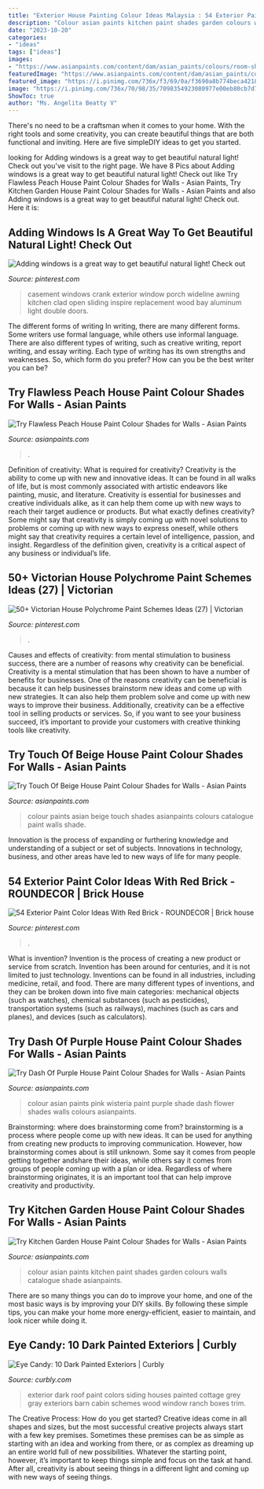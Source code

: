 ```yaml
---
title: "Exterior House Painting Colour Ideas Malaysia : 54 Exterior Paint Color Ideas With Red Brick"
description: "Colour asian paints kitchen paint shades garden colours walls catalogue shade asianpaints"
date: "2023-10-20"
categories:
- "ideas"
tags: ["ideas"]
images:
- "https://www.asianpaints.com/content/dam/asian_paints/colours/room-shots/reds-oranges-colour-shade-asian-paints-8011.jpg"
featuredImage: "https://www.asianpaints.com/content/dam/asian_paints/colours/room-shots/reds-oranges-colour-shade-asian-paints-8011.jpg"
featured_image: "https://i.pinimg.com/736x/f3/69/0a/f3690a8b774beca421820e4636f42ede.jpg"
image: "https://i.pinimg.com/736x/70/98/35/7098354923080977e00eb80cb7d753a2.jpg"
ShowToc: true
author: "Ms. Angelita Beatty V"
---
```



There's no need to be a craftsman when it comes to your home. With the right tools and some creativity, you can create beautiful things that are both functional and inviting. Here are five simpleDIY ideas to get you started.

	

		
looking for Adding windows is a great way to get beautiful natural light! Check out you've visit to the right page. We have 8 Pics about Adding windows is a great way to get beautiful natural light! Check out like Try Flawless Peach House Paint Colour Shades for Walls - Asian Paints, Try Kitchen Garden House Paint Colour Shades for Walls - Asian Paints and also Adding windows is a great way to get beautiful natural light! Check out. Here it is:
		
    
## Adding Windows Is A Great Way To Get Beautiful Natural Light! Check Out

<img loading=lazy src="https://i.pinimg.com/736x/f3/69/0a/f3690a8b774beca421820e4636f42ede.jpg" onerror="this.onerror=null;this.src='https://tse2.mm.bing.net/th?id=OIP.NaD2S1-qHDuuxfberLDKJgDMEy&amp;pid=15.1';" alt="Adding windows is a great way to get beautiful natural light! Check out">

_Source: pinterest.com_

>casement windows crank exterior window porch wideline awning kitchen clad open sliding inspire replacement wood bay aluminum light double doors. 

	

The different forms of writing
In writing, there are many different forms. Some writers use formal language, while others use informal language. There are also different types of writing, such as creative writing, report writing, and essay writing. Each type of writing has its own strengths and weaknesses. So, which form do you prefer? How can you be the best writer you can be?

    
## Try Flawless Peach House Paint Colour Shades For Walls - Asian Paints

<img loading=lazy src="https://www.asianpaints.com/content/dam/asian_paints/colours/room-shots/reds-oranges-colour-shade-asian-paints-8011.jpg" onerror="this.onerror=null;this.src='https://tse2.mm.bing.net/th?id=OIP.DxLYJsuuXuIbtPpt1cczrQHaFq&amp;pid=15.1';" alt="Try Flawless Peach House Paint Colour Shades for Walls - Asian Paints">

_Source: asianpaints.com_

>. 

	

Definition of creativity: What is required for creativity?
Creativity is the ability to come up with new and innovative ideas. It can be found in all walks of life, but is most commonly associated with artistic endeavors like painting, music, and literature. Creativity is essential for businesses and creative individuals alike, as it can help them come up with new ways to reach their target audience or products. But what exactly defines creativity? Some might say that creativity is simply coming up with novel solutions to problems or coming up with new ways to express oneself, while others might say that creativity requires a certain level of intelligence, passion, and insight. Regardless of the definition given, creativity is a critical aspect of any business or individual’s life.

    
## 50+ Victorian House Polychrome Paint Schemes Ideas (27) | Victorian

<img loading=lazy src="https://i.pinimg.com/736x/70/98/35/7098354923080977e00eb80cb7d753a2.jpg" onerror="this.onerror=null;this.src='https://tse1.mm.bing.net/th?id=OIP.KBFsg3a2ZZSu_x9anh7K0AHaLJ&amp;pid=15.1';" alt="50+ Victorian House Polychrome Paint Schemes Ideas (27) | Victorian">

_Source: pinterest.com_

>. 

	

Causes and effects of creativity: from mental stimulation to business success, there are a number of reasons why creativity can be beneficial.
Creativity is a mental stimulation that has been shown to have a number of benefits for businesses. One of the reasons creativity can be beneficial is because it can help businesses brainstorm new ideas and come up with new strategies. It can also help them problem solve and come up with new ways to improve their business. Additionally, creativity can be a effective tool in selling products or services. So, if you want to see your business succeed, it’s important to provide your customers with creative thinking tools like creativity.

    
## Try Touch Of Beige House Paint Colour Shades For Walls - Asian Paints

<img loading=lazy src="https://www.asianpaints.com/content/dam/asian_paints/colours/room-shots/warm-neutrals-colour-shade-asian-paints-8508.jpg" onerror="this.onerror=null;this.src='https://tse1.mm.bing.net/th?id=OIP.F-WpY5R1RgXnZIQKTfNKpAHaGK&amp;pid=15.1';" alt="Try Touch Of Beige House Paint Colour Shades for Walls - Asian Paints">

_Source: asianpaints.com_

>colour paints asian beige touch shades asianpaints colours catalogue paint walls shade. 

	

Innovation is the process of expanding or furthering knowledge and understanding of a subject or set of subjects. Innovations in technology, business, and other areas have led to new ways of life for many people.

    
## 54 Exterior Paint Color Ideas With Red Brick - ROUNDECOR | Brick House

<img loading=lazy src="https://i.pinimg.com/736x/0d/b2/0f/0db20f046f06e62f0dd9d056b94afb2a.jpg" onerror="this.onerror=null;this.src='https://tse1.mm.bing.net/th?id=OIP.yoO-M4489NPcI-Scajh91wHaJ3&amp;pid=15.1';" alt="54 Exterior Paint Color Ideas With Red Brick - ROUNDECOR | Brick house">

_Source: pinterest.com_

>. 

	

What is invention?
Invention is the process of creating a new product or service from scratch. Invention has been around for centuries, and it is not limited to just technology. Inventions can be found in all industries, including medicine, retail, and food. There are many different types of inventions, and they can be broken down into five main categories: mechanical objects (such as watches), chemical substances (such as pesticides), transportation systems (such as railways), machines (such as cars and planes), and devices (such as calculators).

    
## Try Dash Of Purple House Paint Colour Shades For Walls - Asian Paints

<img loading=lazy src="https://www.asianpaints.com/content/dam/asian_paints/colours/room-shots/purples-pinks-colour-shade-asian-paints-7160.jpg" onerror="this.onerror=null;this.src='https://tse2.mm.bing.net/th?id=OIP.HgJ0YVVWALNQJjqwaeL0LQHaGK&amp;pid=15.1';" alt="Try Dash Of Purple House Paint Colour Shades for Walls - Asian Paints">

_Source: asianpaints.com_

>colour asian paints pink wisteria paint purple shade dash flower shades walls colours asianpaints. 

	

Brainstorming: where does brainstorming come from?
brainstorming is a process where people come up with new ideas. It can be used for anything from creating new products to improving communication. However, how brainstorming comes about is still unknown. Some say it comes from people getting together andshare their ideas, while others say it comes from groups of people coming up with a plan or idea. Regardless of where brainstorming originates, it is an important tool that can help improve creativity and productivity.

    
## Try Kitchen Garden House Paint Colour Shades For Walls - Asian Paints

<img loading=lazy src="https://www.asianpaints.com/content/dam/asian_paints/colours/room-shots/yellows-greens-colour-shade-asian-paints-7821.jpg" onerror="this.onerror=null;this.src='https://tse3.mm.bing.net/th?id=OIP.TBuC71vozS4CkdSJfx5CaAHaGK&amp;pid=15.1';" alt="Try Kitchen Garden House Paint Colour Shades for Walls - Asian Paints">

_Source: asianpaints.com_

>colour asian paints kitchen paint shades garden colours walls catalogue shade asianpaints. 

	

There are so many things you can do to improve your home, and one of the most basic ways is by improving your DIY skills. By following these simple tips, you can make your home more energy-efficient, easier to maintain, and look nicer while doing it.

    
## Eye Candy: 10 Dark Painted Exteriors | Curbly

<img loading=lazy src="https://s-media-cache-ak0.pinimg.com/564x/42/af/d6/42afd6ae8f09e3ba11209e3ceb099ab0.jpg" onerror="this.onerror=null;this.src='https://tse2.mm.bing.net/th?id=OIP.LoEsaE_PARboiZIaAc8aeQHaJr&amp;pid=15.1';" alt="Eye Candy: 10 Dark Painted Exteriors | Curbly">

_Source: curbly.com_

>exterior dark roof paint colors siding houses painted cottage grey gray exteriors barn cabin schemes wood window ranch boxes trim. 

	

The Creative Process: How do you get started?
Creative ideas come in all shapes and sizes, but the most successful creative projects always start with a few key premises. Sometimes these premises can be as simple as starting with an idea and working from there, or as complex as dreaming up an entire world full of new possibilities. Whatever the starting point, however, it’s important to keep things simple and focus on the task at hand. After all, creativity is about seeing things in a different light and coming up with new ways of seeing things.

